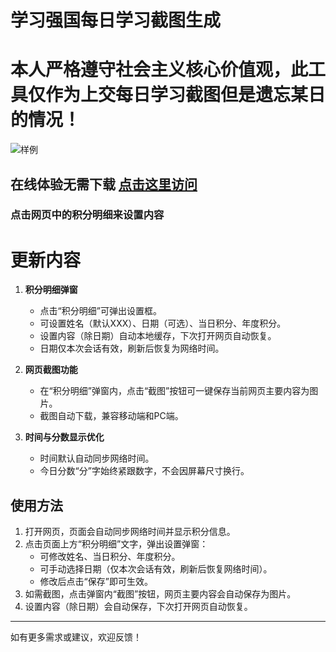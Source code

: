 # 学习强国每日学习截图生成
# 本人严格遵守社会主义核心价值观，此工具仅作为上交每日学习截图但是遗忘某日的情况！

![样例](assets/README/1.png "实例")

## 在线体验无需下载 [点击这里访问](https://gaziwang.github.io/XXQG/)

### 点击网页中的积分明细来设置内容

# 更新内容

1. **积分明细弹窗**
   - 点击“积分明细”可弹出设置框。
   - 可设置姓名（默认XXX）、日期（可选）、当日积分、年度积分。
   - 设置内容（除日期）自动本地缓存，下次打开网页自动恢复。
   - 日期仅本次会话有效，刷新后恢复为网络时间。

2. **网页截图功能**
   - 在“积分明细”弹窗内，点击“截图”按钮可一键保存当前网页主要内容为图片。
   - 截图自动下载，兼容移动端和PC端。

3. **时间与分数显示优化**
   - 时间默认自动同步网络时间。
   - 今日分数“分”字始终紧跟数字，不会因屏幕尺寸换行。

## 使用方法

1. 打开网页，页面会自动同步网络时间并显示积分信息。
2. 点击页面上方“积分明细”文字，弹出设置弹窗：
   - 可修改姓名、当日积分、年度积分。
   - 可手动选择日期（仅本次会话有效，刷新后恢复网络时间）。
   - 修改后点击“保存”即可生效。
3. 如需截图，点击弹窗内“截图”按钮，网页主要内容会自动保存为图片。
4. 设置内容（除日期）会自动保存，下次打开网页自动恢复。

---
如有更多需求或建议，欢迎反馈！

